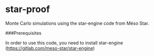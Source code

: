 # star-proof

Monte Carlo simulations using the star-engine code from Méso Star.

###Prerequisites

In order to use this code, you need to install star-engine (https://gitlab.com/meso-star/star-engine) 

